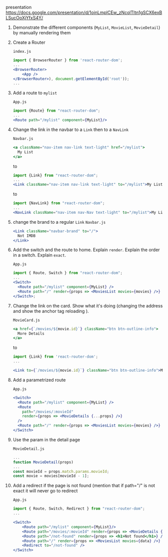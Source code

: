 presentation https://docs.google.com/presentation/d/1oinLmplCEw_zNcolTltn1gSCX6exBLSucOoXjYfxS4Y/

1. Demonstrate the different components (`MyList`, `MovieList`, `MovieDetail`) by manually rendering them

2. Create a Router

   `index.js`

   ```jsx
   import { BrowserRouter } from 'react-router-dom';
   ...
   <BrowserRouter>
       <App />
   </BrowserRouter>), document.getElementById('root'));
   ...
   ```

3. Add a route to `mylist`

   `App.js`

   ```jsx
   import {Route} from "react-router-dom";
   ...
   <Route path="/mylist" component={MyList}/>
   ```

4. Change the link in the navbar to a `Link` then to a `NavLink`

   `Navbar.js`

   ```jsx
   <a className="nav-item nav-link text-light" href="/mylist">
     My List
   </a>
   ```

   to

   ```jsx
   import {Link} from "react-router-dom";
   ...
   <Link className="nav-item nav-link text-light" to="/mylist">My List</Link>
   ```

   to

   ```jsx
   import {NavLink} from "react-router-dom";
   ...
   <NavLink className="nav-item nav-Nav text-light" to="/mylist">My List</NavLink>
   ```

5. change the brand to a regular `Link`
   `Navbar.js`

   ```jsx
   <Link className="navbar-brand" to="/">
     Not IMDB
   </Link>
   ```

6. Add the switch and the route to home. Explain `render`. Explain the order in a switch. Explain `exact`.

   `App.js`

   ```jsx
   import { Route, Switch } from "react-router-dom";
   ...
   <Switch>
     <Route path="/mylist" component={MyList} />
     <Route path="/" render={props => <MoviesList movies={movies} />} />
   </Switch>;
   ```

7. Change the link on the card. Show what it's doing (changing the address and show the anchor tag reloading ).

   `MovieCard.js`

   ```jsx
   <a href={`/movies/${movie.id}`} className="btn btn-outline-info">
     More Details
   </a>
   ```

   to

   ```jsx
   import {Link} from 'react-router-dom';
   ...

   <Link to={`/movies/${movie.id}`} className="btn btn-outline-info">More Details</Link>
   ```

8. Add a parametrized route

   `App.js`

   ```jsx
   <Switch>
     <Route path="/mylist" component={MyList} />
     <Route
       path="/movies/:movieId"
       render={props => <MovieDetails {...props} />}
     />
     <Route path="/" render={props => <MoviesList movies={movies} />} />
   </Switch>
   ```

9. Use the param in the detail page

   `MovieDetail.js`

   ```jsx
   ...
   function MovieDetail(props)
   ...
   const movieId = props.match.params.movieId;
   const movie = movies[movieId - 1];
   ```

10. Add a redirect if the page is not found (mention that if path="/" is not exact it will never go to redirect

    `App.js`

    ```jsx
    import { Route, Switch, Redirect } from "react-router-dom";
    ...

    <Switch>
        <Route path="/mylist" component={MyList}/>
        <Route path="/movies/:movieId" render={props => <MovieDetails {...props}/>} />
        <Route path="/not-found" render={props => <h1>Not found</h1>} />
        <Route path="/" render={props => <MoviesList movies={data} />} />
        <Redirect to="/not-found" />
    </Switch>
    ```
